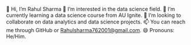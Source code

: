 👋 Hi, I’m Rahul Sharma
👀 I’m interested in the data science field.
🌱 I’m currently learning a data science course from AU Ignite.
💞️ I’m looking to collaborate on data analytics and data science projects.
📫 You can reach me through GitHub or Rahulsharma762001@gmail.com.
😄 Pronouns: He/Him.
<!---
Rahul-7sharma/Rahul-7sharma is a ✨ special ✨ repository because its `README.md` (this file) appears on your GitHub profile.
You can click the Preview link to take a look at your changes.
--->
